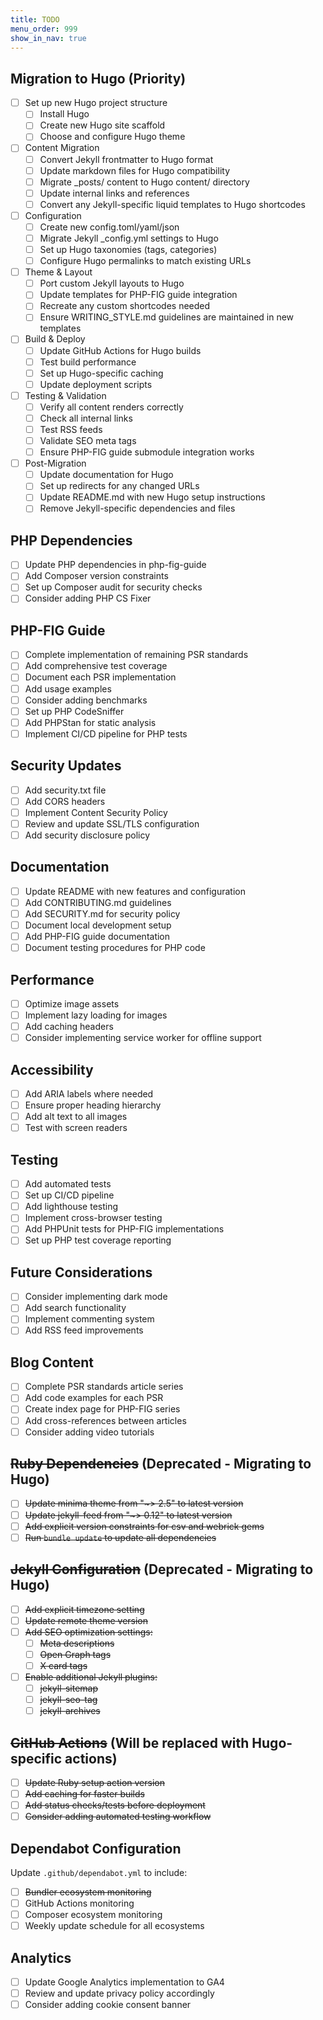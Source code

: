 ```yaml
---
title: TODO
menu_order: 999
show_in_nav: true
---
```


## Migration to Hugo (Priority)

- [ ] Set up new Hugo project structure
  - [ ] Install Hugo
  - [ ] Create new Hugo site scaffold
  - [ ] Choose and configure Hugo theme
- [ ] Content Migration
  - [ ] Convert Jekyll frontmatter to Hugo format
  - [ ] Update markdown files for Hugo compatibility
  - [ ] Migrate _posts/ content to Hugo content/ directory
  - [ ] Update internal links and references
  - [ ] Convert any Jekyll-specific liquid templates to Hugo shortcodes
- [ ] Configuration
  - [ ] Create new config.toml/yaml/json
  - [ ] Migrate Jekyll _config.yml settings to Hugo
  - [ ] Set up Hugo taxonomies (tags, categories)
  - [ ] Configure Hugo permalinks to match existing URLs
- [ ] Theme & Layout
  - [ ] Port custom Jekyll layouts to Hugo
  - [ ] Update templates for PHP-FIG guide integration
  - [ ] Recreate any custom shortcodes needed
  - [ ] Ensure WRITING_STYLE.md guidelines are maintained in new templates
- [ ] Build & Deploy
  - [ ] Update GitHub Actions for Hugo builds
  - [ ] Test build performance
  - [ ] Set up Hugo-specific caching
  - [ ] Update deployment scripts
- [ ] Testing & Validation
  - [ ] Verify all content renders correctly
  - [ ] Check all internal links
  - [ ] Test RSS feeds
  - [ ] Validate SEO meta tags
  - [ ] Ensure PHP-FIG guide submodule integration works
- [ ] Post-Migration
  - [ ] Update documentation for Hugo
  - [ ] Set up redirects for any changed URLs
  - [ ] Update README.md with new Hugo setup instructions
  - [ ] Remove Jekyll-specific dependencies and files

## PHP Dependencies

- [ ] Update PHP dependencies in php-fig-guide
- [ ] Add Composer version constraints
- [ ] Set up Composer audit for security checks
- [ ] Consider adding PHP CS Fixer

## PHP-FIG Guide

- [ ] Complete implementation of remaining PSR standards
- [ ] Add comprehensive test coverage
- [ ] Document each PSR implementation
- [ ] Add usage examples
- [ ] Consider adding benchmarks
- [ ] Set up PHP CodeSniffer
- [ ] Add PHPStan for static analysis
- [ ] Implement CI/CD pipeline for PHP tests

## Security Updates

- [ ] Add security.txt file
- [ ] Add CORS headers
- [ ] Implement Content Security Policy
- [ ] Review and update SSL/TLS configuration
- [ ] Add security disclosure policy

## Documentation

- [ ] Update README with new features and configuration
- [ ] Add CONTRIBUTING.md guidelines
- [ ] Add SECURITY.md for security policy
- [ ] Document local development setup
- [ ] Add PHP-FIG guide documentation
- [ ] Document testing procedures for PHP code

## Performance

- [ ] Optimize image assets
- [ ] Implement lazy loading for images
- [ ] Add caching headers
- [ ] Consider implementing service worker for offline support

## Accessibility

- [ ] Add ARIA labels where needed
- [ ] Ensure proper heading hierarchy
- [ ] Add alt text to all images
- [ ] Test with screen readers

## Testing

- [ ] Add automated tests
- [ ] Set up CI/CD pipeline
- [ ] Add lighthouse testing
- [ ] Implement cross-browser testing
- [ ] Add PHPUnit tests for PHP-FIG implementations
- [ ] Set up PHP test coverage reporting

## Future Considerations

- [ ] Consider implementing dark mode
- [ ] Add search functionality
- [ ] Implement commenting system
- [ ] Add RSS feed improvements

## Blog Content

- [ ] Complete PSR standards article series
- [ ] Add code examples for each PSR
- [ ] Create index page for PHP-FIG series
- [ ] Add cross-references between articles
- [ ] Consider adding video tutorials

## ~~Ruby Dependencies~~ (Deprecated - Migrating to Hugo)

- [ ] ~~Update minima theme from "~> 2.5" to latest version~~
- [ ] ~~Update jekyll-feed from "~> 0.12" to latest version~~
- [ ] ~~Add explicit version constraints for csv and webrick gems~~
- [ ] ~~Run `bundle update` to update all dependencies~~

## ~~Jekyll Configuration~~ (Deprecated - Migrating to Hugo)

- [ ] ~~Add explicit timezone setting~~
- [ ] ~~Update remote theme version~~
- [ ] ~~Add SEO optimization settings:~~
  - [ ] ~~Meta descriptions~~
  - [ ] ~~Open Graph tags~~
  - [ ] ~~X card tags~~
- [ ] ~~Enable additional Jekyll plugins:~~
  - [ ] ~~jekyll-sitemap~~
  - [ ] ~~jekyll-seo-tag~~
  - [ ] ~~jekyll-archives~~

## ~~GitHub Actions~~ (Will be replaced with Hugo-specific actions)

- [ ] ~~Update Ruby setup action version~~
- [ ] ~~Add caching for faster builds~~
- [ ] ~~Add status checks/tests before deployment~~
- [ ] ~~Consider adding automated testing workflow~~

## Dependabot Configuration

Update `.github/dependabot.yml` to include:

- [ ] ~~Bundler ecosystem monitoring~~
- [ ] GitHub Actions monitoring
- [ ] Composer ecosystem monitoring
- [ ] Weekly update schedule for all ecosystems

## Analytics

- [ ] Update Google Analytics implementation to GA4
- [ ] Review and update privacy policy accordingly
- [ ] Consider adding cookie consent banner
